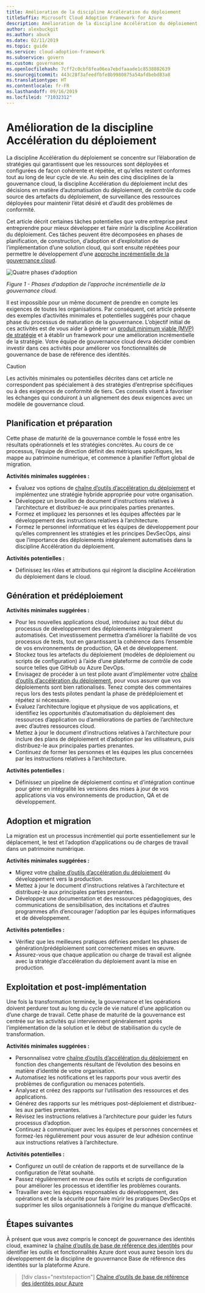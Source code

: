 ```yaml
---
title: Amélioration de la discipline Accélération du déploiement
titleSuffix: Microsoft Cloud Adoption Framework for Azure
description: Amélioration de la discipline Accélération du déploiement
author: alexbuckgit
ms.author: abuck
ms.date: 02/11/2019
ms.topic: guide
ms.service: cloud-adoption-framework
ms.subservice: govern
ms.custom: governance
ms.openlocfilehash: 7cff2c0cbf8fea06ea7ebdfaaade1c8538802639
ms.sourcegitcommit: 443c28f3afeedfbfe8b9980875a54afdbebd83a8
ms.translationtype: HT
ms.contentlocale: fr-FR
ms.lasthandoff: 09/16/2019
ms.locfileid: "71032312"
---
```

# <a name="deployment-acceleration-discipline-improvement"></a>Amélioration de la discipline Accélération du déploiement

La discipline Accélération du déploiement se concentre sur l’élaboration de stratégies qui garantissent que les ressources sont déployées et configurées de façon cohérente et répétée, et qu’elles restent conformes tout au long de leur cycle de vie. Au sein des cinq disciplines de la gouvernance cloud, la discipline Accélération du déploiement inclut des décisions en matière d’automatisation du déploiement, de contrôle du code source des artefacts du déploiement, de surveillance des ressources déployées pour maintenir l’état désiré et d’audit des problèmes de conformité.

Cet article décrit certaines tâches potentielles que votre entreprise peut entreprendre pour mieux développer et faire mûrir la discipline Accélération du déploiement. Ces tâches peuvent être décomposées en phases de planification, de construction, d’adoption et d’exploitation de l’implémentation d’une solution cloud, qui sont ensuite répétées pour permettre le développement d’une [approche incrémentielle de la gouvernance cloud](../guides/index.md#an-incremental-approach-to-cloud-governance).

![Quatre phases d’adoption](../../_images/govern/adoption-phases.png)

*Figure 1 - Phases d’adoption de l’approche incrémentielle de la gouvernance cloud.*

Il est impossible pour un même document de prendre en compte les exigences de toutes les organisations. Par conséquent, cet article présente des exemples d’activités minimales et potentielles suggérés pour chaque phase du processus de maturation de la gouvernance. L’objectif initial de ces activités est de vous aider à générer un [produit minimum viable (MVP) de stratégie](../guides/index.md#an-incremental-approach-to-cloud-governance) et à établir un framework pour une amélioration incrémentielle de la stratégie. Votre équipe de gouvernance cloud devra décider combien investir dans ces activités pour améliorer vos fonctionnalités de gouvernance de base de référence des identités.

> [!CAUTION]
> Les activités minimales ou potentielles décrites dans cet article ne correspondent pas spécialement à des stratégies d’entreprise spécifiques ou à des exigences de conformité de tiers. Ces conseils visent à favoriser les échanges qui conduiront à un alignement des deux exigences avec un modèle de gouvernance cloud.

## <a name="planning-and-readiness"></a>Planification et préparation

Cette phase de maturité de la gouvernance comble le fossé entre les résultats opérationnels et les stratégies concrètes. Au cours de ce processus, l’équipe de direction définit des métriques spécifiques, les mappe au patrimoine numérique, et commence à planifier l’effort global de migration.

**Activités minimales suggérées :**

- Évaluez vos options de [chaîne d’outils d’accélération du déploiement](./toolchain.md) et implémentez une stratégie hybride appropriée pour votre organisation.
- Développez un brouillon de document d’instructions relatives à l’architecture et distribuez-le aux principales parties prenantes.
- Formez et impliquez les personnes et les équipes affectées par le développement des instructions relatives à l’architecture.
- Formez le personnel informatique et les équipes de développement pour qu’elles comprennent les stratégies et les principes DevSecOps, ainsi que l’importance des déploiements intégralement automatisés dans la discipline Accélération du déploiement.

**Activités potentielles :**

- Définissez les rôles et attributions qui régiront la discipline Accélération du déploiement dans le cloud.

## <a name="build-and-predeployment"></a>Génération et prédéploiement

**Activités minimales suggérées :**

- Pour les nouvelles applications cloud, introduisez au tout début du processus de développement des déploiements intégralement automatisés. Cet investissement permettra d’améliorer la fiabilité de vos processus de tests, tout en garantissant la cohérence dans l’ensemble de vos environnements de production, QA et de développement.
- Stockez tous les artefacts du déploiement (modèles de déploiement ou scripts de configuration) à l’aide d’une plateforme de contrôle de code source telles que GitHub ou Azure DevOps.
- Envisagez de procéder à un test pilote avant d’implémenter votre [chaîne d’outils d’accélération du déploiement](./toolchain.md), pour vous assurer que vos déploiements sont bien rationalisés. Tenez compte des commentaires reçus lors des tests pilotes pendant la phase de prédéploiement et répétez si nécessaire.
- Évaluez l’architecture logique et physique de vos applications, et identifiez les opportunités d’automatisation du déploiement des ressources d’application ou d’améliorations de parties de l’architecture avec d’autres ressources cloud.
- Mettez à jour le document d’instructions relatives à l’architecture pour inclure des plans de déploiement et d’adoption par les utilisateurs, puis distribuez-le aux principales parties prenantes.
- Continuez de former les personnes et les équipes les plus concernées par les instructions relatives à l’architecture.

**Activités potentielles :**

- Définissez un pipeline de déploiement continu et d’intégration continue pour gérer en intégralité les versions des mises à jour de vos applications via vos environnements de production, QA et de développement.

## <a name="adopt-and-migrate"></a>Adoption et migration

La migration est un processus incrémentiel qui porte essentiellement sur le déplacement, le test et l’adoption d’applications ou de charges de travail dans un patrimoine numérique.

**Activités minimales suggérées :**

- Migrez votre [chaîne d’outils d’accélération du déploiement](./toolchain.md) du développement vers la production.
- Mettez à jour le document d’instructions relatives à l’architecture et distribuez-le aux principales parties prenantes.
- Développez une documentation et des ressources pédagogiques, des communications de sensibilisation, des incitations et d’autres programmes afin d’encourager l’adoption par les équipes informatiques et de développement.

**Activités potentielles :**

- Vérifiez que les meilleures pratiques définies pendant les phases de génération/prédéploiement sont correctement mises en œuvre.
- Assurez-vous que chaque application ou charge de travail est alignée avec la stratégie d’accélération du déploiement avant la mise en production.

## <a name="operate-and-post-implementation"></a>Exploitation et post-implémentation

Une fois la transformation terminée, la gouvernance et les opérations doivent perdurer tout au long du cycle de vie naturel d’une application ou d’une charge de travail. Cette phase de maturité de la gouvernance est centrée sur les activités qui interviennent généralement après l’implémentation de la solution et le début de stabilisation du cycle de transformation.

**Activités minimales suggérées :**

- Personnalisez votre [chaîne d’outils d’accélération du déploiement](./toolchain.md) en fonction des changements résultant de l’évolution des besoins en matière d’identité de votre organisation.
- Automatisez les notifications et les rapports pour vous avertir des problèmes de configuration ou menaces potentiels.
- Analysez et créez des rapports sur l’utilisation des ressources et des applications.
- Générez des rapports sur les métriques post-déploiement et distribuez-les aux parties prenantes.
- Révisez les instructions relatives à l’architecture pour guider les futurs processus d’adoption.
- Continuez à communiquer avec les équipes et personnes concernées et formez-les régulièrement pour vous assurer de leur adhésion continue aux instructions relatives à l’architecture.

**Activités potentielles :**

- Configurez un outil de création de rapports et de surveillance de la configuration de l’état souhaité.
- Passez régulièrement en revue des outils et scripts de configuration pour améliorer les processus et identifier les problèmes courants.
- Travailler avec les équipes responsables du développement, des opérations et de la sécurité pour faire mûrir les pratiques DevSecOps et supprimer les silos organisationnels à l’origine du manque d’efficacité.

## <a name="next-steps"></a>Étapes suivantes

À présent que vous avez compris le concept de gouvernance des identités cloud, examinez la [chaîne d’outils de base de référence des identités](./toolchain.md) pour identifier les outils et fonctionnalités Azure dont vous aurez besoin lors du développement de la discipline de gouvernance Base de référence des identités sur la plateforme Azure.

> [!div class="nextstepaction"]
> [Chaîne d’outils de base de référence des identités pour Azure](./toolchain.md)
